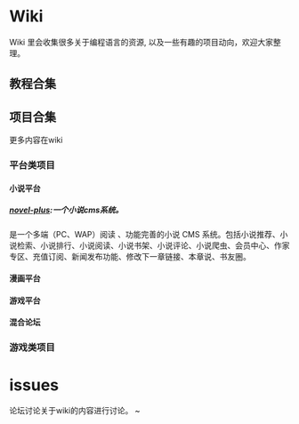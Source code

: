 # Wiki

Wiki 里会收集很多关于编程语言的资源, 以及一些有趣的项目动向，欢迎大家整理。
## 教程合集
## 项目合集
更多内容在wiki
### 平台类项目
#### 小说平台
##### [novel-plus](https://github.com/moyoufanging/novel-plus):一个小说cms系统。
是一个多端（PC、WAP）阅读 、功能完善的小说 CMS 系统。包括小说推荐、小说检索、小说排行、小说阅读、小说书架、小说评论、小说爬虫、会员中心、作家专区、充值订阅、新闻发布功能、修改下一章链接、本章说、书友圈。
#### 漫画平台
#### 游戏平台
#### 混合论坛
### 游戏类项目
# issues
论坛讨论关于wiki的内容进行讨论。
~                                
